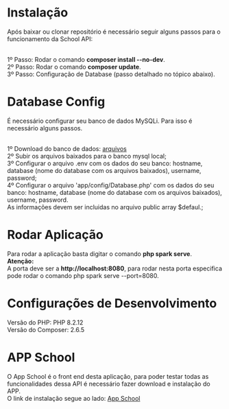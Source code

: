 
# Instalação
Após baixar ou clonar repositório é necessário seguir alguns passos para o funcionamento da School API:<br><br>

1º Passo: Rodar o comando <b>composer install --no-dev</b>.<br>
2º Passo: Rodar o comando <b>composer update</b>.<br>
3º Passo: Configuração de Database (passo detalhado no tópico abaixo).

# Database Config
É necessário configurar seu banco de dados MySQLi. Para isso é necessário alguns passos. <br><br>

1º Download do banco de dados: [arquivos](https://drive.google.com/drive/folders/1FdcJuJtq9bdy-UQhGkjSsz6Y0E0o73DJ)<br>
2º Subir os arquivos baixados para o banco mysql local;<br>
3º Configurar o arquivo .env com os dados do seu banco: hostname, database (nome do database com os arquivos baixados), username, password;<br>
4º Configurar o arquivo 'app/config/Database.php' com os dados do seu banco: hostname, database (nome do database com os arquivos baixados), username, password. <br>
As informações devem ser incluidas no arquivo public array $defaul.;

# Rodar Aplicação
Para rodar a aplicação basta digitar o comando <b>php spark serve</b>.<br>
<b>Atenção:</b></b><br>
A porta deve ser a <b>http://localhost:8080</b>, para rodar nesta porta especifica pode rodar o comando php spark serve --port=8080.

# Configurações de Desenvolvimento
Versão do PHP: PHP 8.2.12<br>
Versão do Composer:  2.6.5

# APP School
O App School é o front end desta aplicação, para poder testar todas as funcionalidades dessa API é necessário fazer download e instalação do APP.<br>
O link de instalação segue ao lado: [App School](https://github.com/douglasanschau/appSchool)

